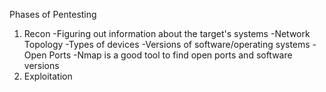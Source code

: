 Phases of Pentesting
1. Recon
-Figuring out information about the target's systems
	-Network Topology
	-Types of devices
	-Versions of software/operating systems
	-Open Ports
-Nmap is a good tool to find open ports and software versions
2. Exploitation
